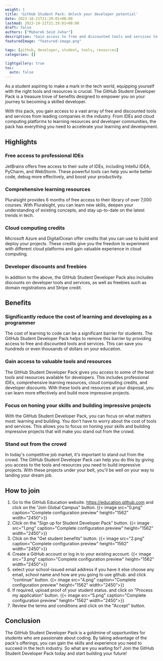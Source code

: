 ```yaml
---
weight: 1
title: 'GitHub Student Pack: Unlock your developer potential'
date: 2023-10-21T21:29:01+08:00
lastmod: 2023-10-21T21:29:01+08:00
draft: false
authors: ["Mubarek Seid Juhar"]
description: "Gain access to free and discounted tools and services to accelerate your learning and development as a programmer. Join the GitHub Student Pack today!"
featuredImage: "featured-image.png"

tags: [github, developer, student, tools, resources]
categories: []

lightgallery: true
toc:
  auto: false
---
```


As a student aspiring to make a mark in the tech world, equipping yourself with the right tools and resources is crucial. The GitHub Student Developer Pack is a treasure trove of benefits designed to empower you on your journey to becoming a skilled developer.

With this pack, you gain access to a vast array of free and discounted tools and services from leading companies in the industry. From IDEs and cloud computing platforms to learning resources and developer communities, the pack has everything you need to accelerate your learning and development.

## Highlights

### Free access to professional IDEs

JetBrains offers free access to their suite of IDEs, including IntelliJ IDEA, PyCharm, and WebStorm. These powerful tools can help you write better code, debug more effectively, and boost your productivity.

### Comprehensive learning resources

Pluralsight provides 6 months of free access to their library of over 7,000 courses. With Pluralsight, you can learn new skills, deepen your understanding of existing concepts, and stay up-to-date on the latest trends in tech.

### Cloud computing credits

Microsoft Azure and DigitalOcean offer credits that you can use to build and deploy your projects. These credits give you the freedom to experiment with different cloud platforms and gain valuable experience in cloud computing.

### Developer discounts and freebies

In addition to the above, the GitHub Student Developer Pack also includes discounts on developer tools and services, as well as freebies such as domain registrations and Stripe credit.

## Benefits

### Significantly reduce the cost of learning and developing as a programmer

The cost of learning to code can be a significant barrier for students. The GitHub Student Developer Pack helps to remove this barrier by providing access to free and discounted tools and services. This can save you hundreds or even thousands of dollars on your education.

### Gain access to valuable tools and resources

The GitHub Student Developer Pack gives you access to some of the best tools and resources available for developers. This includes professional IDEs, comprehensive learning resources, cloud computing credits, and developer discounts. With these tools and resources at your disposal, you can learn more effectively and build more impressive projects.

### Focus on honing your skills and building impressive projects

With the GitHub Student Developer Pack, you can focus on what matters most: learning and building. You don't have to worry about the cost of tools and services. This allows you to focus on honing your skills and building impressive projects that will make you stand out from the crowd.

### Stand out from the crowd

In today's competitive job market, it's important to stand out from the crowd. The GitHub Student Developer Pack can help you do this by giving you access to the tools and resources you need to build impressive projects. With these projects under your belt, you'll be well on your way to landing your dream job.

## How to join

1. Go to the GitHub Education website. https://education.github.com and click on the "Join Global Campus" button.
{{< image src="0.png" caption="Complete configuration preview" height="1562" width="2450">}}
2. Click on the "Sign up for Student Developer Pack" button.
{{< image src="1.png" caption="Complete configuration preview" height="1562" width="2450">}}
3. Click on the "Get student benefits" button.
{{< image src="2.png" caption="Complete configuration preview" height="1562" width="2450">}}
4. Create a GitHub account or log in to your existing account.
{{< image src="3.png" caption="Complete configuration preview" height="1562" width="2450">}}
5. select your school-issued email address if you have it else choose any email, school name and how are you going to use github. and click "continue" button.
{{< image src="4.png" caption="Complete configuration preview" height="1562" width="2450">}}
6. If required, upload proof of your student status. and click on "Process my application" button.
{{< image src="5.png" caption="Complete configuration preview" height="1562" width="2450">}}
7. Review the terms and conditions and click on the "Accept" button.

## Conclusion

The GitHub Student Developer Pack is a goldmine of opportunities for students who are passionate about coding. By taking advantage of the pack's offerings, you can gain the skills and experience you need to succeed in the tech industry. So what are you waiting for? Join the GitHub Student Developer Pack today and start building your future!
